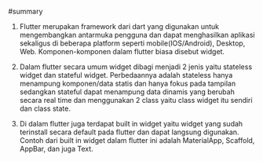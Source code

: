 #summary

1. Flutter merupakan framework dari dart yang digunakan untuk mengembangkan antarmuka pengguna dan dapat menghasilkan aplikasi sekaligus di beberapa platform seperti mobile(IOS/Android), Desktop, Web. Komponen-komponen dalam flutter biasa disebut widget.

2. Dalam flutter secara umum widget dibagi menjadi 2 jenis yaitu stateless widget dan stateful widget. Perbedaannya adalah stateless hanya menampung komponen/data statis dan hanya fokus pada tampilan sedangkan stateful dapat menampung data dinamis yang berubah secara real time dan menggunakan 2 class yaitu class widget itu sendiri dan class state.

3. Di dalam flutter juga terdapat built in widget yaitu widget yang sudah terinstall secara default pada flutter dan dapat langsung digunakan. Contoh dari built in widget dalam flutter ini adalah MaterialApp, Scaffold, AppBar, dan juga Text.